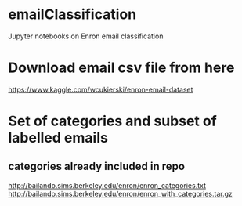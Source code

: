 # emailClassification
Jupyter notebooks on Enron email classification

# Download email csv file from here
https://www.kaggle.com/wcukierski/enron-email-dataset

# Set of categories and subset of labelled emails
## categories already included in repo
http://bailando.sims.berkeley.edu/enron/enron_categories.txt
http://bailando.sims.berkeley.edu/enron/enron_with_categories.tar.gz



